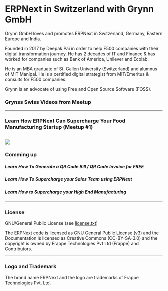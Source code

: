 # ERPNext in Switzerland with Grynn GmbH

Grynn GmbH loves and promotes ERPNext in Switzerland, Germany, Eastern Europe and India. 

Founded in 2017 by Deepak Pai in order to help F500 companies with their digital transformation journey. He has 2 decades of IT and Finance & has worked for companies such as Bank of America, Unilever and Ecolab. 

He is an MBA graduate of St. Gallen University (Switzerland) and alumnus of MIT Manipal. He is a certified digital strategist from MIT/Emeritus & consults for F500 companies.

Grynn is an advocate of using Free and Open Source Software (FOSS).

### Grynss Swiss Videos from Meetup
---
### Learn How ERPNext Can Supercharge Your Food Manufacturing Startup (Meetup #1)
[![](http://img.youtube.com/vi/me08XIo4W34/0.jpg)](http://www.youtube.com/watch?v=me08XIo4W34 "Learn How ERPNext Can Supercharge Your Food Manufacturing Startup")
---

### Comming up

##### Learn How To Generate a QR Code Bill / QR Code Invoice for FREE 
##### Learn How To Supercharge your Sales Team using ERPNext  
##### Learn How to Supercharge your High End Manufacturing

---
### License
GNU/General Public License (see [license.txt](license.txt))

The ERPNext code is licensed as GNU General Public License (v3) and the Documentation is licensed as Creative Commons (CC-BY-SA-3.0) and the copyright is owned by Frappe Technologies Pvt Ltd (Frappe) and Contributors.

---
### Logo and Trademark
The brand name ERPNext and the logo are trademarks of Frappe Technologies Pvt. Ltd.